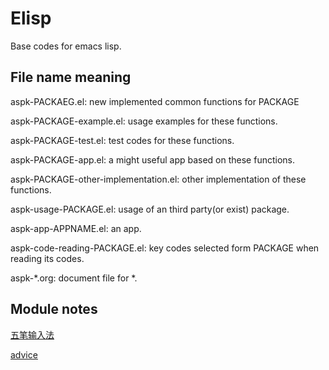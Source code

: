 # Elisp
Base codes for emacs lisp.

## File name meaning
aspk-PACKAEG.el: new implemented common functions for PACKAGE

aspk-PACKAGE-example.el: usage examples for these functions.

aspk-PACKAGE-test.el: test codes for these functions.

aspk-PACKAGE-app.el: a might useful app based on these functions.

aspk-PACKAGE-other-implementation.el: other implementation of these functions.

aspk-usage-PACKAGE.el: usage of an third party(or exist) package.

aspk-app-APPNAME.el: an app.

aspk-code-reading-PACKAGE.el: key codes selected form PACKAGE when reading its codes.

aspk-*.org: document file for *.

## Module notes
[五笔输入法](./aspk-app-wubi.org)

[advice](./aspk-advice.org)